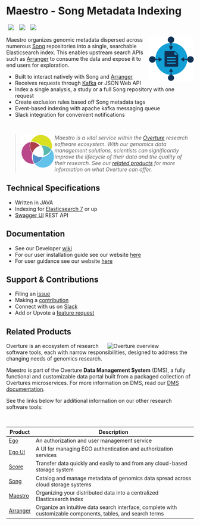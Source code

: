 # Maestro - Song Metadata Indexing

[<img hspace="5" src="https://img.shields.io/badge/chat-on--slack-blue?style=for-the-badge">](http://slack.overture.bio)
[<img hspace="5" src="https://img.shields.io/badge/License-gpl--v3.0-blue?style=for-the-badge">](https://github.com/overture-stack/maestro/blob/develop/LICENSE)
[<img hspace="5" src="https://img.shields.io/badge/Code%20of%20Conduct-2.1-blue?style=for-the-badge">](code_of_conduct.md)

<div>
<img align="right" width="120vw" src="icon-maestro.png" alt="maestro-logo"/>
</div>

Maestro organizes genomic metadata dispersed across numerous [Song](https://github.com/overture-stack/song) repositories into a single, searchable Elasticsearch index. This enables upstream search APIs such as [Arranger](https://github.com/overture-stack/arranger) to consume the data and expose it to end users for exploration.

- Built to interact natively with Song and [Arranger](https://github.com/overture-stack/arranger)
- Receives requests through [Kafka](https://kafka.apache.org/) or JSON Web API 
- Index a single analysis, a study or a full Song repository with one request
- Create exclusion rules based off Song metadata tags
- Event-based indexing with apache kafka messaging queue
- Slack integration for convenient notifications

<!--Blockqoute-->

</br>

> 
> <div>
> <img align="left" src="ov-logo.png" height="90"/>
> </div>
> 
> *Maestro is a vital service within the [Overture](https://www.overture.bio/) research software ecosystem. With our genomics data management solutions, scientists can significantly improve the lifecycle of their data and the quality of their research. See our [related products](#related-products) for more information on what Overture can offer.*
> 
> 

<!--Blockqoute-->

## Technical Specifications

- Written in JAVA 
- Indexing for [Elasticsearch 7](https://www.elastic.co/guide/en/elasticsearch/reference/7.17/elasticsearch-intro.html) or up 
- [Swagger UI](https://swagger.io/tools/swagger-ui/) REST API 

## Documentation

- See our Developer [wiki](https://github.com/overture-stack/maestro/wiki)
- For our user installation guide see our website [here](https://www.overture.bio/documentation/maestro/installation/installation/)
- For user guidance see our website [here](https://www.overture.bio/documentation/maestro/user-guide/indexing/)

## Support & Contributions

- Filing an [issue](https://github.com/overture-stack/maestro/issues)
- Making a [contribution](CONTRIBUTING.md)
- Connect with us on [Slack](http://slack.overture.bio)
- Add or Upvote a [feature request](https://github.com/overture-stack/maestro/issues?q=is%3Aopen+is%3Aissue+label%3Anew-feature+sort%3Areactions-%2B1-desc)

## Related Products 

<div>
  <img align="right" alt="Overture overview" src="https://www.overture.bio/static/124ca0fede460933c64fe4e50465b235/a6d66/system-diagram.png" width="45%" hspace="5">
</div>

Overture is an ecosystem of research software tools, each with narrow responsibilities, designed to address the changing needs of genomics research. 

Maestro is part of the Overture **Data Management System** (DMS), a fully functional and customizable data portal built from a packaged collection of Overtures microservices. For more information on DMS, read our [DMS documentation](https://www.overture.bio/documentation/dms/).

See the links below for additional information on our other research software tools:

</br>

|Product|Description|
|---|---|
|[Ego](https://www.overture.bio/products/ego/)|An authorization and user management service|
|[Ego UI](https://www.overture.bio/products/ego-ui/)|A UI for managing EGO authentication and authorization services|
|[Score](https://www.overture.bio/products/score/)| Transfer data quickly and easily to and from any cloud-based storage system|
|[Song](https://www.overture.bio/products/song/)|Catalog and manage metadata of genomics data spread across cloud storage systems|
|[Maestro](https://www.overture.bio/products/maestro/)|Organizing your distributed data into a centralized Elasticsearch index|
|[Arranger](https://www.overture.bio/products/arranger/)|Organize an intuitive data search interface, complete with customizable components, tables, and search terms|
